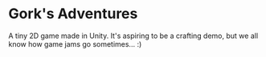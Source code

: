 # Gork's Adventures

A tiny 2D game made in Unity. It's aspiring to be a crafting demo, but we all know how game jams go sometimes... :)
